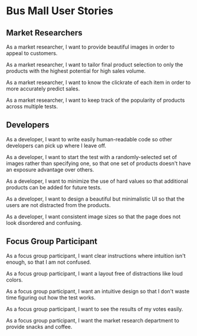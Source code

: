 # Bus Mall User Stories

## Market Researchers

As a market researcher, I want to provide beautiful images in order to appeal to customers.

As a market researcher, I want to tailor final product selection to only the products with the highest potential for high sales volume.

As a market researcher, I want to know the clickrate of each item in order to more accurately predict sales.

As a market researcher, I want to keep track of the popularity of products across multiple tests.

## Developers

As a developer, I want to write easily human-readable code so other developers can pick up where I leave off.

As a developer, I want to start the test with a randomly-selected set of images rather than specifying one, so that one set of products doesn't have an exposure advantage over others.

As a developer, I want to minimize the use of hard values so that additional products can be added for future tests.

As a developer, I want to design a beautiful but minimalistic UI so that the users are not distracted from the products.

As a developer, I want consistent image sizes so that the page does not look disordered and confusing.

## Focus Group Participant

As a focus group participant, I want clear instructions where intuition isn't enough, so that I am not confused.

As a focus group participant, I want a layout free of distractions like loud colors.

As a focus group participant, I want an intuitive design so that I don't waste time figuring out how the test works.

As a focus group participant, I want to see the results of my votes easily.

As a focus group participant, I want the market research department to provide snacks and coffee.
